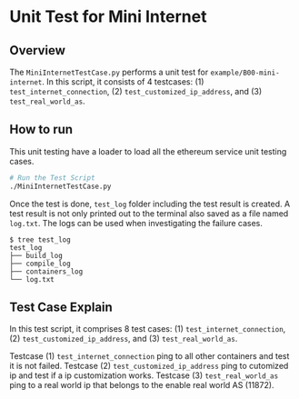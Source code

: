 # Unit Test for Mini Internet

## Overview

The `MiniInternetTestCase.py` performs a unit test for `example/B00-mini-internet`. In this script, it consists of 4 testcases: (1) `test_internet_connection`, (2) `test_customized_ip_address`, and (3) `test_real_world_as`.

## How to run

This unit testing have a loader to load all the ethereum service unit testing cases.

```sh
# Run the Test Script
./MiniInternetTestCase.py
```

Once the test is done, `test_log` folder including the test result is created.
A test result is not only printed out to the terminal also saved as a file named `log.txt`. The logs can be used when investigating the failure cases.

```
$ tree test_log
test_log
├── build_log
├── compile_log
├── containers_log
└── log.txt
```


## Test Case Explain

In this test script, it comprises 8 test cases: (1) `test_internet_connection`, (2) `test_customized_ip_address`, and (3) `test_real_world_as`.


Testcase (1) `test_internet_connection` ping to all other containers and test it is not failed.
Testcase (2) `test_customized_ip_address` ping to cutomized ip and test if a ip customization works.
Testcase (3) `test_real_world_as` ping to a real world ip that belongs to the enable real world AS (11872). 